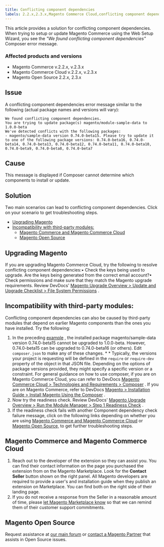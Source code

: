 ```yaml
---
title: Conflicting component dependencies
labels: 2.2.x,2.3.x,Magento Commerce Cloud,conflicting component dependencies,troubleshooting,web setup wizard
---
```


This article provides a solution for conflicting component dependencies. When trying to setup or update Magento Commerce using the Web Setup Wizard, you see the *"We found conflicting component dependencies"* Composer error message.

<h3 id="conflicting-dependencies-trouble-depend-conflict-">Affected products and versions</h3>

* Magento Commerce v.2.2.x, v.2.3.x
* Magento Commerce Cloud v.2.2.x, v.2.3.x
* Magento Open Source 2.2.x, 2.3.x

<h2 id="example">Issue</h2>

A conflicting component dependencies error message similar to the following (actual package names and versions will vary):

```terminal
We found conflicting component dependencies.
You are trying to update package(s) magento/module-sample-data to 1.0.0-beta
We've detected conflicts with the following packages:
- magento/sample-data version 0.74.0-beta15. Please try to update it to one of the following package versions: 0.74.0-beta16, 0.74.0-beta14, 0.74.0-beta13, 0.74.0-beta12, 0.74.0-beta11, 0.74.0-beta10, 0.74.0-beta9, 0.74.0-beta8, 0.74.0-beta7
```

## Cause

This message is displayed if Composer cannot determine which components to install or update.

## Solution

Two main scenarios can lead to conflicting component dependencies. Click on your scenario to get troubleshooting steps.

* [Upgrading Magento](https://support.magento.com/hc/en-us/articles/360044010932#upgrading_magento)
* [Incompatibility with third-party modules:](https://support.magento.com/hc/en-us/articles/360044010932#incompatibility_third_party_modules)
    * [Magento Commerce and Magento Commerce Cloud](https://support.magento.com/hc/en-us/articles/360044010932#magento_commerce_magento_commerce_cloud)
    * [Magento Open Source](https://support.magento.com/hc/en-us/articles/360044010932#opensource)
<h2 id="upgrading_magento">Upgrading Magento</h2>

If you are upgrading Magento Commerce Cloud, try the following to resolve conflicting component dependencies:• Check the keys being used to upgrade. Are the keys being generated from the correct email account?• Check permissions and make sure that they match the Magento upgrade requirements. Review DevDocs' [Magento Upgrade Overview > Update and Upgrade Checklist > File System Permissions](https://devdocs.magento.com/guides/v2.3/comp-mgr/prereq/prereq_compman-checklist.html#perms) .

<h2 id="incompatibility_third_party_modules">Incompatibility with third-party modules:</h2>

Conflicting component dependencies can also be caused by third-party modules that depend on earlier Magento components than the ones you have installed. Try the following:

1. In the preceding [example](https://support.magento.com/hc/en-us/articles/360044010932#example) , the installed package magento/sample-data version 0.74.0-beta15 cannot be upgraded to 1.0.0-beta. However, 0.74.0-beta15 can be upgraded to 0.74.0-beta16 (or others). Edit `composer.json` to make any of these changes. * * Typically, the versions your project is requesting will be defined in the `require` or `require-dev` property of the object in that JSON file. Depending on the options of package versions provided, they might specify a specific version or a constraint. For general guidance on how to use composer, if you are on Magento Commerce Cloud, you can refer to DevDocs [Magento Commerce Cloud > Technologies and Requirements > Composer](https://devdocs.magento.com/cloud/reference/cloud-composer.html#files) . If you are on Magento Commerce, refer to DevDocs [Magento > Installation Guide > Install Magento Using the Composer](https://devdocs.magento.com/guides/v2.4/install-gde/composer.html) .
1. Now try the readiness check. Review DevDocs' [Magento Upgrade Overview > Run the Module Manager > Step 1 Readiness Check](https://devdocs.magento.com/guides/v2.3/comp-mgr/module-man/compman-readiness.html) .
1. If the readiness check fails with another Component dependency check failure message, click on the following links depending on whether you are using [Magento Commerce and Magento Commerce Cloud](https://support.magento.com/hc/en-us/articles/360044010932#magento_commerce_magento_commerce_cloud) or [Magento Open Source,](https://support.magento.com/hc/en-us/articles/360044010932#opensource) to get further troubleshooting steps.

<h2 id="magento_commerce_magento_commerce_cloud">Magento Commerce and Magento Commerce Cloud</h2>

1. Reach out to the developer of the extension so they can assist you. You can find their contact information on the page you purchased the extension from on the Magento Marketplace. Look for the **Contact Seller** button shown on the right panel. All Magento developers are required to provide a user's and installation guide when they publish an extension on Marketplace. You can find both on the right side of their landing page.
1. If you do not receive a response from the Seller in a reasonable amount of time, please [let Magento Marketplace know](https://marketplacesupport.magento.com/) so that we can remind them of their customer support commitments.

<h2 id="opensource">Magento Open Source</h2>

Request assistance at [our main forum](https://community.magento.com/) or [contact a Magento Partner](https://magento.com/find-a-partner) that assists in Open Source issues.
